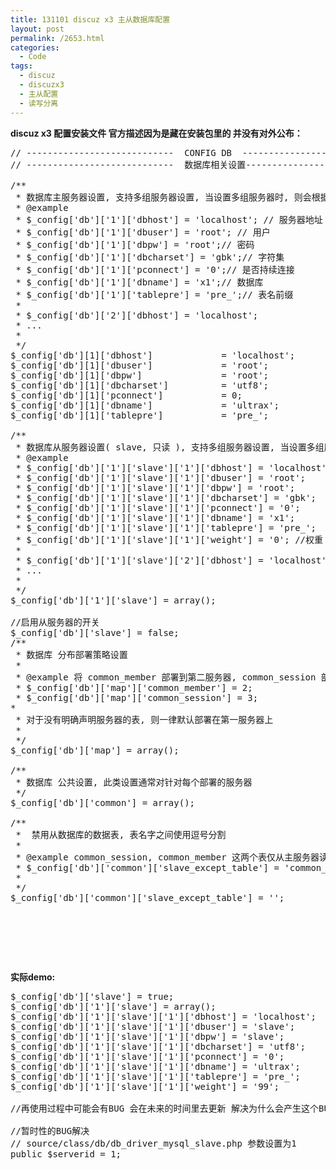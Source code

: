 ```yaml
---
title: 131101 discuz x3 主从数据库配置
layout: post
permalink: /2653.html
categories:
  - Code
tags:
  - discuz
  - discuzx3
  - 主从配置
  - 读写分离
---
```

**discuz x3 配置安装文件 官方描述因为是藏在安装包里的 并没有对外公布：**

<pre class="brush: php; title: ; notranslate" title="">// ----------------------------  CONFIG DB  ----------------------------- //
// ----------------------------  数据库相关设置---------------------------- //

/**
 * 数据库主服务器设置, 支持多组服务器设置, 当设置多组服务器时, 则会根据分布式策略使用某个服务器
 * @example
 * $_config['db']['1']['dbhost'] = 'localhost'; // 服务器地址
 * $_config['db']['1']['dbuser'] = 'root'; // 用户
 * $_config['db']['1']['dbpw'] = 'root';// 密码
 * $_config['db']['1']['dbcharset'] = 'gbk';// 字符集
 * $_config['db']['1']['pconnect'] = '0';// 是否持续连接
 * $_config['db']['1']['dbname'] = 'x1';// 数据库
 * $_config['db']['1']['tablepre'] = 'pre_';// 表名前缀
 *
 * $_config['db']['2']['dbhost'] = 'localhost';
 * ...
 *
 */
$_config['db'][1]['dbhost']             = 'localhost';
$_config['db'][1]['dbuser']             = 'root';
$_config['db'][1]['dbpw']               = 'root';
$_config['db'][1]['dbcharset']          = 'utf8';
$_config['db'][1]['pconnect']           = 0;
$_config['db'][1]['dbname']             = 'ultrax';
$_config['db'][1]['tablepre']           = 'pre_';

/**
 * 数据库从服务器设置( slave, 只读 ), 支持多组服务器设置, 当设置多组服务器时, 系统根据每次随机使用
 * @example
 * $_config['db']['1']['slave']['1']['dbhost'] = 'localhost';
 * $_config['db']['1']['slave']['1']['dbuser'] = 'root';
 * $_config['db']['1']['slave']['1']['dbpw'] = 'root';
 * $_config['db']['1']['slave']['1']['dbcharset'] = 'gbk';
 * $_config['db']['1']['slave']['1']['pconnect'] = '0';
 * $_config['db']['1']['slave']['1']['dbname'] = 'x1';
 * $_config['db']['1']['slave']['1']['tablepre'] = 'pre_';
 * $_config['db']['1']['slave']['1']['weight'] = '0'; //权重：数据越大权重越高
 *
 * $_config['db']['1']['slave']['2']['dbhost'] = 'localhost';
 * ...
 *
 */
$_config['db']['1']['slave'] = array();

//启用从服务器的开关
$_config['db']['slave'] = false;
/**
 * 数据库 分布部署策略设置
 *
 * @example 将 common_member 部署到第二服务器, common_session 部署在第三服务器, 则设置为
 * $_config['db']['map']['common_member'] = 2;
 * $_config['db']['map']['common_session'] = 3;
*
 * 对于没有明确声明服务器的表, 则一律默认部署在第一服务器上
 *
 */
$_config['db']['map'] = array();

/**
 * 数据库 公共设置, 此类设置通常对针对每个部署的服务器
 */
$_config['db']['common'] = array();

/**
 *  禁用从数据库的数据表, 表名字之间使用逗号分割
 *
 * @example common_session, common_member 这两个表仅从主服务器读写, 不使用从服务器
 * $_config['db']['common']['slave_except_table'] = 'common_session, common_member';
 *
 */
$_config['db']['common']['slave_except_table'] = '';


</pre>

&nbsp;

&nbsp;

**实际demo:**

<pre class="brush: php; title: ; notranslate" title="">$_config['db']['slave'] = true;
$_config['db']['1']['slave'] = array();
$_config['db']['1']['slave']['1']['dbhost'] = 'localhost';
$_config['db']['1']['slave']['1']['dbuser'] = 'slave';
$_config['db']['1']['slave']['1']['dbpw'] = 'slave';
$_config['db']['1']['slave']['1']['dbcharset'] = 'utf8';
$_config['db']['1']['slave']['1']['pconnect'] = '0';
$_config['db']['1']['slave']['1']['dbname'] = 'ultrax';
$_config['db']['1']['slave']['1']['tablepre'] = 'pre_';
$_config['db']['1']['slave']['1']['weight'] = '99';

//再使用过程中可能会有BUG 会在未来的时间里去更新 解决为什么会产生这个BUG 可能是不规范的 开发导致

//暂时性的BUG解决
// source/class/db/db_driver_mysql_slave.php 参数设置为1
public $serverid = 1;

</pre>
